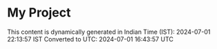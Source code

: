 # My Project

This content is dynamically generated in Indian Time (IST): 2024-07-01 22:13:57 IST
Converted to UTC: 2024-07-01 16:43:57 UTC
